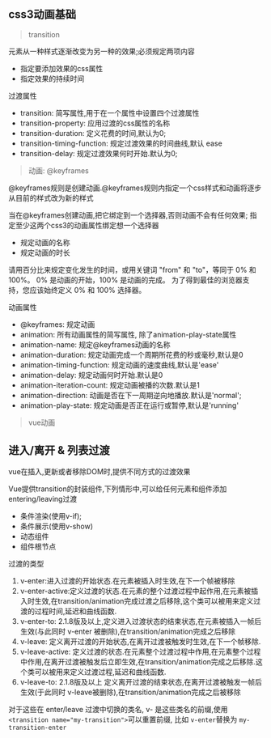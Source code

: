 ## css3动画基础

> transition

元素从一种样式逐渐改变为另一种的效果;必须规定两项内容
- 指定要添加效果的css属性
- 指定效果的持续时间

过渡属性
- transition: 简写属性,用于在一个属性中设置四个过渡属性
- transition-property: 应用过渡的css属性的名称
- transition-duration: 定义花费的时间,默认为0;
- transition-timing-function: 规定过渡效果的时间曲线,默认 ease
- transition-delay: 规定过渡效果何时开始.默认为0;

> 动画: @keyframes

@keyframes规则是创建动画.@keyframes规则内指定一个css样式和动画将逐步从目前的样式改为新的样式

当在@keyframes创建动画,把它绑定到一个选择器,否则动画不会有任何效果;
指定至少这两个css3的动画属性绑定想一个选择器
- 规定动画的名称
- 规定动画的时长

请用百分比来规定变化发生的时间，或用关键词 "from" 和 "to"，等同于 0% 和 100%。
0% 是动画的开始，100% 是动画的完成。
为了得到最佳的浏览器支持，您应该始终定义 0% 和 100% 选择器。

动画属性
- @keyframes: 规定动画
- animation: 所有动画属性的简写属性, 除了animation-play-state属性
- animation-name: 规定@keyframes动画的名称
- animation-duration: 规定动画完成一个周期所花费的秒或毫秒,默认是0
- animation-timing-function: 规定动画的速度曲线,默认是'ease'
- animation-delay: 规定动画何时开始.默认是0
- animation-iteration-count: 规定动画被播的次数.默认是1
- animation-direction: 动画是否在下一周期逆向地播放.默认是'normal';
- animation-play-state: 规定动画是否正在运行或暂停,默认是'running'


> vue动画

## 进入/离开 & 列表过渡

vue在插入,更新或者移除DOM时,提供不同方式的过渡效果

Vue提供transition的封装组件,下列情形中,可以给任何元素和组件添加entering/leaving过渡
- 条件渲染(使用v-if);
- 条件展示(使用v-show)
- 动态组件
- 组件根节点

过渡的类型

1. v-enter:进入过渡的开始状态.在元素被插入时生效,在下一个帧被移除
2. v-enter-active:定义过渡的状态.在元素的整个过渡过程中起作用,在元素被插入时生效,在transition/animation完成过渡之后移除,这个类可以被用来定义过渡的过程时间,延迟和曲线函数.
3. v-enter-to: 2.1.8版及以上,定义进入过渡状态的结束状态,在元素被插入一帧后生效(与此同时 v-enter 被删除),在transition/animation完成之后移除
4. v-leave: 定义离开过渡的开始状态,在离开过渡被触发时生效,在下一个帧移除.
5. v-leave-active: 定义过渡的状态.在元素整个过渡过程中作用,在元素整个过程中作用,在离开过渡被触发后立即生效,在transition/animation完成之后移除.这个类可以被用来定义过渡过程,延迟和曲线函数.
6. v-leave-to: 2.1.8版及以上 定义离开过渡的结束状态,在离开过渡被触发一帧后生效(于此同时 v-leave被删除),在transition/animation完成之后被移除


对于这些在 enter/leave 过渡中切换的类名, v- 是这些类名的前缀,使用 `<transition name="my-transition">`可以重置前缀, 比如 `v-enter`替换为 `my-transition-enter`